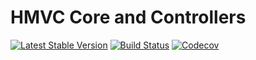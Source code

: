 # HMVC Core and Controllers
[![Latest Stable Version](https://poser.pugx.org/spiral/hmvc/version)](https://packagist.org/packages/spiral/hmvc)
[![Build Status](https://travis-ci.org/spiral/hmvc.svg?branch=master)](https://travis-ci.org/spiral/hmvc)
[![Codecov](https://codecov.io/gh/spiral/hmvc/branch/master/graph/badge.svg)](https://codecov.io/gh/spiral/hmvc/)
